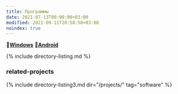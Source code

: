 ```yaml
---
title: Программы
date: 2021-07-13T00:00:00+03:00
modified: 2021-09-11T20:58:58+03:00
noindex: true
---
```


:pushpin:[**Windows**](./windows.md) 
:pushpin:[**Android**](./android.md)

{% include directory-listing.md %}

### **related-projects**
{% include directory-listing3.md dir="/projects/" tag="software" %}
